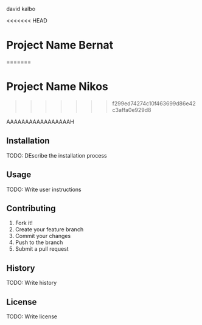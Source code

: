 david kalbo

<<<<<<< HEAD
# Project Name Bernat
=======
# Project Name Nikos
>>>>>>> f299ed74274c10f463699d86e42c3affa0e929d8

AAAAAAAAAAAAAAAAAH


## Installation

TODO: DEscribe the installation process

## Usage

TODO: Write user instructions

## Contributing 

1. Fork it!
2. Create your feature branch
3. Commit your changes
4. Push to the branch
5. Submit a pull request

## History 

TODO: Write history

## License 

TODO: Write license
